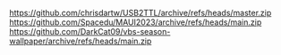 https://github.com/chrisdartw/USB2TTL/archive/refs/heads/master.zip
https://github.com/Spacedu/MAUI2023/archive/refs/heads/main.zip
https://github.com/DarkCat09/vbs-season-wallpaper/archive/refs/heads/main.zip
